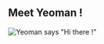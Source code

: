 ##  Meet <span class="orange">Yeoman</span> !
![Yeoman says "Hi there !"](http://yeoman.io/assets/img/yeoman-003.png)
